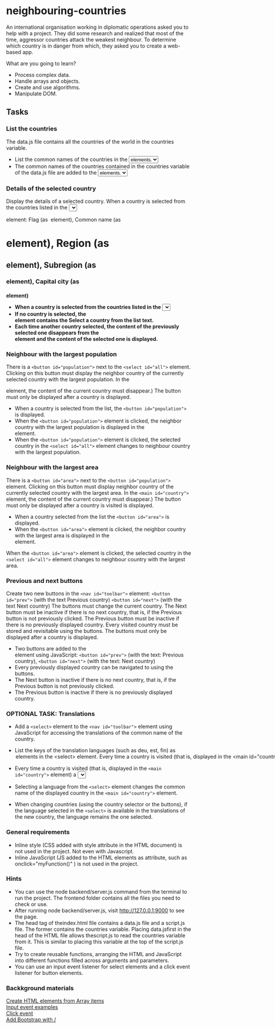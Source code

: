 # neighbouring-countries
An international organisation working in diplomatic operations asked you to help with a project. They did some research and realized that most of the time, aggressor countries attack the weakest neighbour. To determine which country is in danger from which, they asked you to create a web-based app.

What are you going to learn?
* Process complex data.
* Handle arrays and objects.
* Create and use algorithms.
* Manipulate DOM.
## Tasks

### List the countries
The data.js file contains all the countries of the world in the countries variable.

* List the common names of the countries in the <select id="all"> element as <option> elements.
* The common names of the countries contained in the countries variable of the data.js file are added to the <select id="all"> element as <option> elements.

### Details of the selected country
Display the details of a selected country. When a country is selected from the countries listed in the <select id="all"> element, the following properties must be displayed in the <main id="country"> element: Flag (as <img> element), Common name (as <h1> element), Region (as <h2> element), Subregion (as <h3> element), Capital city (as <h4> element)

* When a country is selected from the countries listed in the <select id="all"> element, the following properties are displayed in the <main id="country"> element: Flag (as <img> element), Common name (as <h1> element), Region (as <h2> element), Subregion (as <h3> element), Capital city (as <h4> element)
* If no country is selected, the <main id="country"> element contains the Select a country from the list text.
* Each time another country selected, the content of the previously selected one disappears from the <main id="country"> element and the content of the selected one is displayed.

### Neighbour with the largest population
There is a `<button id="population">` next to the `<select id="all">` element. Clicking on this button must display the neighbor country of the currently selected country with the largest population. In the <main id="country"> element, the content of the current country must disappear.) The button must only be displayed after a country is displayed.

* When a country is selected from the list, the `<button id="population">` is displayed.
* When the `<button id="population">` element is clicked, the neighbor country with the largest population is displayed in the <main id="country"> element.
* When the `<button id="population">` element is clicked, the selected country in the `<select id="all">` element changes to neighbour country with the largest population.


### Neighbour with the largest area
There is a `<button id="area">` next to the `<button id="population">` element. Clicking on this button must display neighbor country of the currently selected country with the largest area. In the `<main id="country">` element, the content of the current country must disappear.) The button must only be displayed after a country is visited is displayed.

* When a country selected from the list the `<button id="area">` is displayed.
* When the `<button id="area">` element is clicked, the neighbor country with the largest area is displayed in the <main id="country"> element.

When the `<button id="area">` element is clicked, the selected country in the `<select id="all">` element changes to neighbour country with the largest area.
### Previous and next buttons
Create two new buttons in the `<nav id="toolbar">` element: `<button id="prev">` (with the text Previous country) `<button id="next">` (with the text Next country) The buttons must change the current country. The Next button must be inactive if there is no next country, that is, if the Previous button is not previously clicked. The Previous button must be inactive if there is no previously displayed country. Every visited country must be stored and revisitable using the buttons. The buttons must only be displayed after a country is displayed.

* Two buttons are added to the <nav id="toolbar"> element using JavaScript: `<button id="prev">` (with the text: Previous country), `<button id="next">` (with the text: Next country)
* Every previously displayed country can be navigated to using the buttons.
* The Next button is inactive if there is no next country, that is, if the Previous button is not previously clicked.
* The Previous button is inactive if there is no previously displayed country.
### OPTIONAL TASK: Translations
* Add a `<select>` element to the `<nav id="toolbar">` element using JavaScript for accessing the translations of the common name of the country.
* List the keys of the translation languages (such as deu, est, fin) as <option> elements in the `<select>` element. Every time a country is visited (that is, displayed in the `<main id="country">` element) the content of the <select> element must be updated.

* Every time a country is visited (that is, displayed in the `<main id="country">` element) a <select> element is displayed containing the code of the translatiion languages.
* Selecting a language from the `<select>` element changes the common name of the displayed country in the `<main id="country">` element.
* When changing countries (using the country selector or the buttons), if the language selected in the `<select>` is available in the translations of the new country, the language remains the one selected.

### General requirements
* Inline style (CSS added with style attribute in the HTML document) is not used in the project. Not even with Javascript.
* Inline JavaScript (JS added to the HTML elements as attribute, such as onclick="myFunction()" ) is not used in the project.
### Hints
* You can use the node backend/server.js command from the terminal to run the project. The frontend folder contains all the files you need to check or use.
* After running node backend/server.js, visit http://127.0.0.1:9000 to see the page.
* The head tag of theindex.html file contains a data.js file and a script.js file. The former contains the countries variable. Placing data.jsfirst in the head of the HTML file allows thescript.js to read the countries variable from it. This is similar to placing this variable at the top of the script.js file.
* Try to create reusable functions, arranging the HTML and JavaScript into different functions filled across arguments and parameters.
* You can use an input event listener for select elements and a click event listener for button elements.
### Backkground materials
[Create HTML elements from Array items](https://gomakethings.com/two-more-ways-to-create-html-from-an-array-of-data-with-vanilla-js/)  
[Input event examples](https://www.javascripttutorial.net/javascript-dom/javascript-input-event/)  
[Click event](https://developer.mozilla.org/en-US/docs/Web/API/Element/click_event)  
[Add Bootstrap with <link> / <script> tag](https://getbootstrap.com/docs/5.2/getting-started/introduction/#quick-start)  
[Add Tailwind with <link> / <script> tag](https://tailwindcss.com/docs/installation/play-cdn)  
